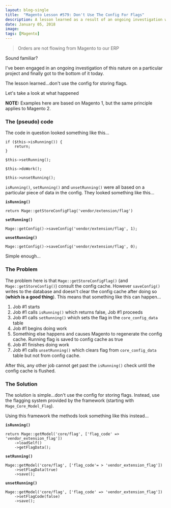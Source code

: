 ```yaml
---
layout: blog-single
title:  "Magento Lesson #579: Don't Use The Config For Flags"
description: A lesson learned as a result of an ongoing investigation where the process responsible for syncing orders from Magento to an ERP system continually got "stuck".
date: January 05, 2018
image:
tags: [Magento]
---
```


> Orders are not flowing from Magento to our ERP

Sound familiar?

I've been engaged in an ongoing investigation of this nature on a particular project and finally got to the bottom of it today. 

The lesson learned...don't use the config for storing flags. 

Let's take a look at what happened

**NOTE:** Examples here are based on Magento 1, but the same principle applies to Magento 2.

<!-- excerpt_separator -->

### The (pseudo) code

The code in question looked something like this...

```php?start_inline=1
if ($this->isRunning()) {
	return;
}

$this->setRunning();

$this->doWork();

$this->unsetRunning();
```

`isRunning()`, `setRunning()` and `unsetRunning()` were all based on a particular piece of data in the config. They looked something like this...

**`isRunning()`**

```php?start_inline=1
return Mage::getStoreConfigFlag('vendor/extension/flag')
```

**`setRunning()`**

```php?start_inline=1
Mage::getConfig()->saveConfig('vendor/extension/flag', 1);
```

**`unsetRunning()`**

```php?start_inline=1
Mage::getConfig()->saveConfig('vendor/extension/flag', 0);
```

Simple enough...

### The Problem

The problem here is that `Mage::getStoreConfigFlag()` (and `Mage::getStoreConfig()`) consult the config cache. However `saveConfig()` writes to the database and doesn't clear the config cache after doing so (**which is a good thing**).  This means that something like this can happen...

1. Job #1 starts
1. Job #1 calls `isRunning()` which returns false, Job #1 proceeds
1. Job #1 calls `setRunning()` which sets the flag in the `core_config_data` table
1. Job #1 begins doing work
1. Something else happens and causes Magento to regenerate the config cache. Running flag is saved to config cache as true
1. Job #1 finishes doing work
1. Job #1 calls `unsetRunning()` which clears flag from `core_config_data` table but not from config cache. 

After this, any other job cannot get past the `isRunning()` check until the config cache is flushed.

### The Solution

The solution is simple...don't use the config for storing flags. Instead, use the flagging system provided by the framework (starting with `Mage_Core_Model_Flag`).

Using this framework the methods look something like this instead...

**`isRunning()`**

```php?start_inline=1
return Mage::getModel('core/flag', ['flag_code' => 'vendor_extension_flag'])
	->loadSelf()
	->getFlagData();
```

**`setRunning()`**

```php?start_inline=1
Mage::getModel('core/flag', ['flag_code'= > 'vendor_extension_flag'])
	->setFlagData(true)
	->save();
```

**`unsetRunning()`**

```php?start_inline=1
Mage::getModel('core/flag', ['flag_code' => 'vendor_extension_flag'])
	->setFlagCode(false)
	->save();
```


